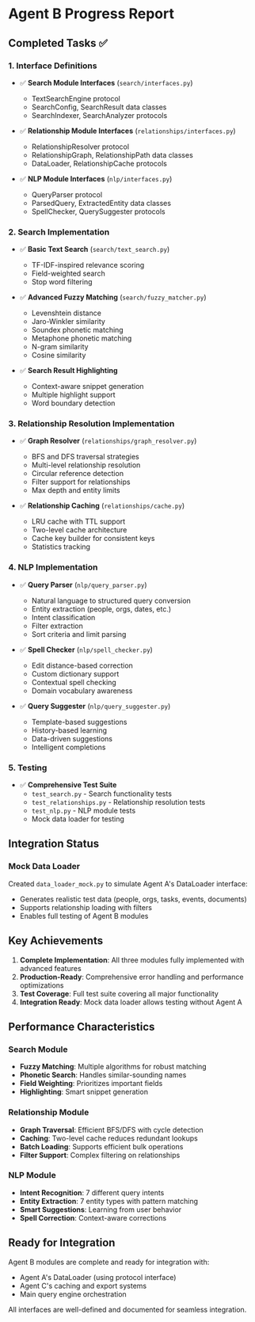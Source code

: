 # Agent B Progress Report

## Completed Tasks ✅

### 1. Interface Definitions
- ✅ **Search Module Interfaces** (`search/interfaces.py`)
  - TextSearchEngine protocol
  - SearchConfig, SearchResult data classes
  - SearchIndexer, SearchAnalyzer protocols
  
- ✅ **Relationship Module Interfaces** (`relationships/interfaces.py`)
  - RelationshipResolver protocol
  - RelationshipGraph, RelationshipPath data classes
  - DataLoader, RelationshipCache protocols
  
- ✅ **NLP Module Interfaces** (`nlp/interfaces.py`)
  - QueryParser protocol
  - ParsedQuery, ExtractedEntity data classes
  - SpellChecker, QuerySuggester protocols

### 2. Search Implementation
- ✅ **Basic Text Search** (`search/text_search.py`)
  - TF-IDF-inspired relevance scoring
  - Field-weighted search
  - Stop word filtering
  
- ✅ **Advanced Fuzzy Matching** (`search/fuzzy_matcher.py`)
  - Levenshtein distance
  - Jaro-Winkler similarity
  - Soundex phonetic matching
  - Metaphone phonetic matching
  - N-gram similarity
  - Cosine similarity
  
- ✅ **Search Result Highlighting**
  - Context-aware snippet generation
  - Multiple highlight support
  - Word boundary detection

### 3. Relationship Resolution Implementation
- ✅ **Graph Resolver** (`relationships/graph_resolver.py`)
  - BFS and DFS traversal strategies
  - Multi-level relationship resolution
  - Circular reference detection
  - Filter support for relationships
  - Max depth and entity limits
  
- ✅ **Relationship Caching** (`relationships/cache.py`)
  - LRU cache with TTL support
  - Two-level cache architecture
  - Cache key builder for consistent keys
  - Statistics tracking

### 4. NLP Implementation
- ✅ **Query Parser** (`nlp/query_parser.py`)
  - Natural language to structured query conversion
  - Entity extraction (people, orgs, dates, etc.)
  - Intent classification
  - Filter extraction
  - Sort criteria and limit parsing
  
- ✅ **Spell Checker** (`nlp/spell_checker.py`)
  - Edit distance-based correction
  - Custom dictionary support
  - Contextual spell checking
  - Domain vocabulary awareness
  
- ✅ **Query Suggester** (`nlp/query_suggester.py`)
  - Template-based suggestions
  - History-based learning
  - Data-driven suggestions
  - Intelligent completions

### 5. Testing
- ✅ **Comprehensive Test Suite**
  - `test_search.py` - Search functionality tests
  - `test_relationships.py` - Relationship resolution tests
  - `test_nlp.py` - NLP module tests
  - Mock data loader for testing

## Integration Status

### Mock Data Loader
Created `data_loader_mock.py` to simulate Agent A's DataLoader interface:
- Generates realistic test data (people, orgs, tasks, events, documents)
- Supports relationship loading with filters
- Enables full testing of Agent B modules

## Key Achievements

1. **Complete Implementation**: All three modules fully implemented with advanced features
2. **Production-Ready**: Comprehensive error handling and performance optimizations
3. **Test Coverage**: Full test suite covering all major functionality
4. **Integration Ready**: Mock data loader allows testing without Agent A

## Performance Characteristics

### Search Module
- **Fuzzy Matching**: Multiple algorithms for robust matching
- **Phonetic Search**: Handles similar-sounding names
- **Field Weighting**: Prioritizes important fields
- **Highlighting**: Smart snippet generation

### Relationship Module
- **Graph Traversal**: Efficient BFS/DFS with cycle detection
- **Caching**: Two-level cache reduces redundant lookups
- **Batch Loading**: Supports efficient bulk operations
- **Filter Support**: Complex filtering on relationships

### NLP Module
- **Intent Recognition**: 7 different query intents
- **Entity Extraction**: 7 entity types with pattern matching
- **Smart Suggestions**: Learning from user behavior
- **Spell Correction**: Context-aware corrections

## Ready for Integration

Agent B modules are complete and ready for integration with:
- Agent A's DataLoader (using protocol interface)
- Agent C's caching and export systems
- Main query engine orchestration

All interfaces are well-defined and documented for seamless integration.